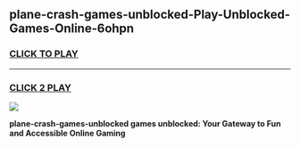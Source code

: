 
## plane-crash-games-unblocked-Play-Unblocked-Games-Online-6ohpn
<h3>
<a href="https://premium76.site?title=plane-crash-games-unblocked&ref=25A">CLICK TO PLAY</a></h3>
<hr>

<h3>
<a href="https://premium76.site?title=plane-crash-games-unblocked&ref=25A">CLICK 2 PLAY</a>
  
</h3>

<a href="https://premium76.site?title=plane-crash-games-unblocked&ref=25A"><img src="https://clearcache.store/games.png"></a>


**plane-crash-games-unblocked games unblocked: Your Gateway to Fun and Accessible Online Gaming**

